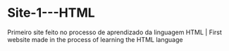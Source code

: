 # Site-1---HTML
Primeiro site feito no processo de aprendizado da linguagem HTML |  First website made in the process of learning the HTML language
